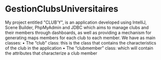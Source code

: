 # GestionClubsUniversitaires

My project entitled "CLUB'Y", is an application developed using IntelliJ, Scene Builder, PhpMyAdmin and JDBC which aims to manage clubs and their members through dashboards, as well as providing a mechanism for generating maps members for each club to each member. We have as main classes:
• The “club” class: this is the class that contains the characteristics of the club in the application 
• The “clubmember” class: which will contain the attributes that characterize a club member
